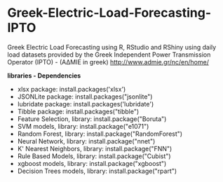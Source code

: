 # Greek-Electric-Load-Forecasting-IPTO
Greek Electric Load Forecasting using R, RStudio and RShiny using daily load datasets provided by the Greek Independent Power Transmission Operator (IPTO) - (AΔΜΙΕ in greek)
http://www.admie.gr/nc/en/home/

<b>libraries - Dependencies</b>
<ul>
  <li>xlsx package: install.packages('xlsx')</li>
  <li>JSONLite package: install.packages("jsonlite")</li>
  <li>lubridate package: install.packages('lubridate')</li>
  <li>Tibble package: install.packages("tibble")</li>
  <li>Feature Selection, library: install.package("Boruta")</li>
  <li>SVM models, library: install.package("e1071")</li>
  <li>Random Forest, library: install.package("RandomForest")</li>
  <li>Neural Network, library: install.package("nnet")</li>
  <li>K' Nearest Neighbors, library: install.package("FNN")</li>
  <li>Rule Based Models, library: install.package("Cubist")</li>
  <li>xgboost models, library: install.package("xgboost")</li>
  <li>Decision Trees models, library: install.package("rpart")</li>
</ul>
